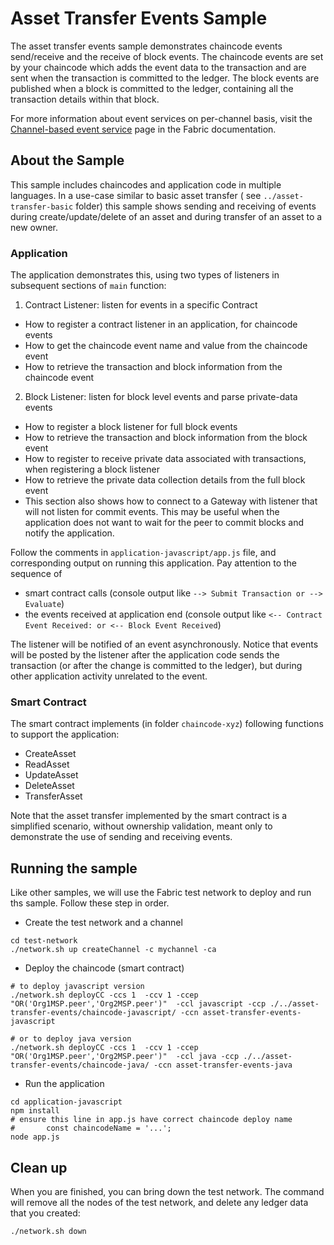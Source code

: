 # Asset Transfer Events Sample

The asset transfer events sample demonstrates chaincode events send/receive
and the receive of block events. The chaincode events are set by your
chaincode which adds the event data to the transaction and are sent when the
transaction is committed to the ledger. The block events are published when
a block is committed to the ledger, containing all the transaction details
within that block.

For more information about event services on per-channel basis, visit the
[Channel-based event service](https://hyperledger-fabric.readthedocs.io/en/release-2.2/peer_event_services.html)
page in the Fabric documentation.

## About the Sample

This sample includes chaincodes and application code in multiple languages.
In a use-case similar to basic asset transfer ( see `../asset-transfer-basic` folder)
this sample shows sending and receiving of events during create/update/delete of an asset
and during transfer of an asset to a new owner.

### Application

The application demonstrates this, using two types of listeners in subsequent sections of `main` function:

1. Contract Listener: listen for events in a specific Contract

- How to register a contract listener in an application, for chaincode events
- How to get the chaincode event name and value from the chaincode event
- How to retrieve the transaction and block information from the chaincode event

2. Block Listener: listen for block level events and parse private-data events

- How to register a block listener for full block events
- How to retrieve the transaction and block information from the block event
- How to register to receive private data associated with transactions, when registering a block listener
- How to retrieve the private data collection details from the full block event
- This section also shows how to connect to a Gateway with listener that will not listen for commit events. This may be useful when the application does not want to wait for the peer to commit blocks and notify the application.

Follow the comments in `application-javascript/app.js` file, and corresponding output on running this application.
Pay attention to the sequence of

- smart contract calls (console output like `--> Submit Transaction or --> Evaluate`)
- the events received at application end (console output like `<-- Contract Event Received: or <-- Block Event Received`)

The listener will be notified of an event asynchronously. Notice that events will
be posted by the listener after the application code sends the transaction (or after the
change is committed to the ledger), but during other application activity unrelated to the event.

### Smart Contract

The smart contract implements (in folder `chaincode-xyz`) following functions to support the application:

- CreateAsset
- ReadAsset
- UpdateAsset
- DeleteAsset
- TransferAsset

Note that the asset transfer implemented by the smart contract is a simplified scenario, without ownership validation, meant only to
demonstrate the use of sending and receiving events.

## Running the sample

Like other samples, we will use the Fabric test network to deploy and run ths sample. Follow these step in order.

- Create the test network and a channel

```
cd test-network
./network.sh up createChannel -c mychannel -ca
```

- Deploy the chaincode (smart contract)

```
# to deploy javascript version
./network.sh deployCC -ccs 1  -ccv 1 -ccep "OR('Org1MSP.peer','Org2MSP.peer')"  -ccl javascript -ccp ./../asset-transfer-events/chaincode-javascript/ -ccn asset-transfer-events-javascript

# or to deploy java version
./network.sh deployCC -ccs 1  -ccv 1 -ccep "OR('Org1MSP.peer','Org2MSP.peer')"  -ccl java -ccp ./../asset-transfer-events/chaincode-java/ -ccn asset-transfer-events-java
```

- Run the application

```
cd application-javascript
npm install
# ensure this line in app.js have correct chaincode deploy name
#       const chaincodeName = '...';
node app.js
```

## Clean up

When you are finished, you can bring down the test network. The command will remove all the nodes of the test network, and delete any ledger data that you created:

```
./network.sh down
```
